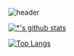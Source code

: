 ![header](https://capsule-render.vercel.app/api?type=wave&color=auto&height=300&section=header&text=깃허브%20특강&fontSize=90&)

[![*'s github stats](https://github-readme-stats.vercel.app/api?username=KWON-SAE-HOON)](https://github.com/KWON-SAE-HOON)

[![Top Langs](https://github-readme-stats.vercel.app/api/top-langs/?username=KWON-SAE-HOON)](https://github.com/KWON-SAE-HOON/github-readme-stats)

